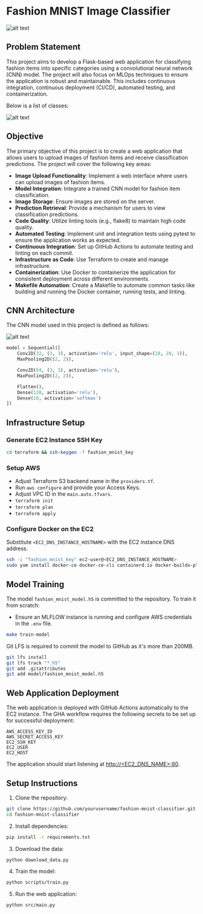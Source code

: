 # Fashion MNIST Image Classifier
![alt text](webapp.png "Fashion MNIST Web App")


## Problem Statement
This project aims to develop a Flask-based web application for classifying fashion items into specific categories using a convolutional neural network (CNN) model. The project will also focus on MLOps techniques to ensure the application is robust and maintainable. This includes continuous integration, continuous deployment (CI/CD), automated testing, and containerization.

Below is a list of classes:

![alt text](intro.png "Fashion MNIST Classifier")


## Objective
The primary objective of this project is to create a web application that allows users to upload images of fashion items and receive classification predictions. The project will cover the following key areas:
- **Image Upload Functionality**: Implement a web interface where users can upload images of fashion items.
- **Model Integration**: Integrate a trained CNN model for fashion item classification.
- **Image Storage**: Ensure images are stored on the server.
- **Prediction Retrieval**: Provide a mechanism for users to view classification predictions.
- **Code Quality**: Utilize linting tools (e.g., flake8) to maintain high code quality.
- **Automated Testing**: Implement unit and integration tests using pytest to ensure the application works as expected.
- **Continuous Integration**: Set up GitHub Actions to automate testing and linting on each commit.
- **Infrastructure as Code**: Use Terraform to create and manage infrastructure.
- **Containerization**: Use Docker to containerize the application for consistent deployment across different environments.
- **Makefile Automation**: Create a Makefile to automate common tasks like building and running the Docker container, running tests, and linting.

## CNN Architecture
The CNN model used in this project is defined as follows:

![alt text](model.png "CNN Architecture")

```python
model = Sequential([
    Conv2D(32, (3, 3), activation='relu', input_shape=(28, 28, 1)),
    MaxPooling2D((2, 2)),

    Conv2D(64, (3, 3), activation='relu'),
    MaxPooling2D((2, 2)),

    Flatten(),
    Dense(128, activation='relu'),
    Dense(10, activation='softmax')
])
```

## Infrastructure Setup

### Generate EC2 Instance SSH Key
```bash
cd terraform && ssh-keygen -f fashion_mnist_key
```

### Setup AWS
- Adjust Terraform S3 backend name in the `providers.tf`.
- Run `aws configure` and provide your Access Keys.
- Adjust VPC ID in the `main.auto.tfvars`.
- `terraform init`
- `terraform plan`
- `terraform apply`

### Configure Docker on the EC2
Substitute `<EC2_DNS_INSTANCE_HOSTNAME>` with the EC2 instance DNS address.
```bash
ssh -i "fashion_mnist_key" ec2-user@<EC2_DNS_INSTANCE_HOSTNAME>
sudo yum install docker-ce docker-ce-cli containerd.io docker-buildx-plugin docker-compose-plugin
```

## Model Training
The model `fashion_mnist_model.h5` is committed to the repository. To train it from scratch:
- Ensure an MLFLOW instance is running and configure AWS credentials in the `.env` file.
```bash
make train-model
```
Git LFS is required to commit the model to GitHub as it's more than 200MB.
```bash
git lfs install
git lfs track "*.h5"
git add .gitattributes
git add model/fashion_mnist_model.h5
```

## Web Application Deployment
The web application is deployed with GitHub Actions automatically to the EC2 instance. The GHA workflow requires the following secrets to be set up for successful deployment:
```plaintext
AWS_ACCESS_KEY_ID
AWS_SECRET_ACCESS_KEY
EC2_SSH_KEY
EC2_USER
EC2_HOST
```
The application should start listening at [http://<EC2_DNS_NAME>:80](http://<EC2_DNS_NAME>:80).

## Setup Instructions

1. Clone the repository:
```bash
git clone https://github.com/yourusername/fashion-mnist-classifier.git
cd fashion-mnist-classifier
```

2. Install dependencies:
```bash
pip install -r requirements.txt
```

3. Download the data:
```bash
python download_data.py
```

4. Train the model:
```bash
python scripts/train.py
```

5. Run the web application:
```bash
python src/main.py
```
